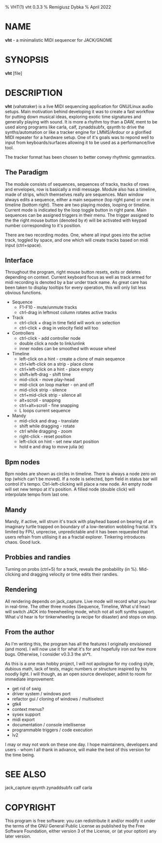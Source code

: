 % VHT(1) vht 0.3.3
% Remigiusz Dybka
% April 2022

# NAME
**vht** - a minimalistic MIDI sequencer for JACK/GNOME

# SYNOPSIS
**vht** [file]

# DESCRIPTION
**vht** (vahatraker) is a live MIDI sequencing application for GNU/Linux audio setups.
Main motivation behind developing it was to create a fast workflow for putting down musical
ideas, exploring exotic time signatures and generally playing with sound. It is more a
rhythm toy than a DAW, ment to be used along programs like carla, calf, zynaddsubfx,
qsynth to drive the synths/automation or like a tracker engine for LMMS/Ardour or a glorified MIDI
repeater for a hardware setup. One of it's goals was to repond well to input from
keyboards/surfaces allowing it to be used as a performance/live tool.

The tracker format has been chosen to better convey rhythmic gymnastics.

## The Paradigm
The module consists of sequences, sequences of tracks, tracks of rows and envelopes, row is basically a midi message.
Module also has a timeline, made of strips, which themselves really are sequences. Main window always edits a sequence,
either a main sequence (top right pane) or one in timeline (bottom right). There are two playing modes, looping or
timeline. Current mode is indicated by the loop toggle button in right pane. Main sequences can be assigned
triggers in their menu. The trigger assigned to the the right mouse button (denoted by **r**)
will be activated with keypad number corresponding to it's position.

There are two recording modes. One, where all input goes into the active track, toggled by space,
and one which will create tracks based on midi input (ctrl+space).

## Interface
Throughout the program, right mouse button resets, exits or deletes depending on context. Current keyboard focus
as well as track armed for midi recording is denoted by a bar under track name. As great care has been taken to
display tooltips for every operation, this will only list less obvious functions.

- Sequence
    - F1-F10 - mute/unmute tracks
    - ctrl-drag in leftmost column rotates active tracks
- Track
    - ctrl-click + drag in time field will work on selection
    - ctrl-click + drag in velocity field will too
- Controllers
    - ctrl-click - add controller node
    - double click a node to link/unlink
    - inner nodes can be smoothed with wouse wheel
- Timeline
    - left-click on a hint - create a clone of main sequence
    - ctrl+left-click on a strip - place clone
    - ctrl+left-click on a hint - place empty
    - shift+left-drag - shift time
    - mid-click - move play-head
    - mid-click on loop marker - on and off
    - mid-click strip - silence
    - ctrl+mid-click strip - silence all
    - alt+scroll - snapping
    - ctrl+alt+scroll - fine snapping
    - L loops current sequence
- Mandy
    - mid-click and drag - translate
    - shift while dragging - rotate
    - ctrl while dragging - zoom
    - right-click - reset position
    - left-click on hint - set new start position
    - hold e and drag to move julia (e)

## Bpm nodes
Bpm nodes are shown as circles in timeline. There is always a node zero on top (which can't be moved).
If a node is selected, bpm field in status bar will control it's tempo. Ctrl-left-clicking will place
a new node. An empty node will set new tempo at it's position. A filled node (double click) will
interpolate tempo from last one.

## Mandy
Mandy, if active, will strum it's track with playhead based on bearing of an imaginary turtle trapped on boundary of a
low-iteration wobbling fractal. It's limited by FPU, unprecise, unpredictable and it has been requested
that users refrain from utilising it as a fractal explorer. Tinkering introduces chaos. Good luck.

## Probbies and randies
Turning on probs (ctrl+5) for a track, reveals the probability (in %). Mid-clicking and dragging velocity or time
edits their randies.

## Rendering
All rendering depends on jack_capture. Live mode will record what you hear in real-time. The other three modes
(Sequence, Timeline, What u'd hear) will switch JACK into freewheeling mode, which not all soft synths support.
What u'd hear is for tinkerwheeling (a recipe for disaster) and stops on stop.

## From the author
As I'm writing this, the program has all the features I originally envisioned (and more). I will now
use it for what it's for and hopefully iron out few more bugs. Otherwise, I consider v0.3.3 the sh*t.

As this is a one man hobby project, I will not apologise for my coding style, dubious math, lack of tests,
magic numbers or structure inspired by his noodly light. I will though, as an open source developer,
admit to room for immediate improvement:

- get rid of swig
- driver system / windows port
- refactor gui / cloning of windows / multiselect
- gtk4
- context menus?
- sysex support
- midi export
- documentation / console intellisense
- programmable triggers / code execution
- lv2

I may or may not work on these one day. I hope maintainers, developers and users - whom I all thank in advance,
will make the best of this version for the time being.

# SEE ALSO
jack_capture qsynth zynaddsubfx calf carla

# COPYRIGHT
This program is free software: you can redistribute it and/or modify
it under the terms of the GNU General Public License as published by
the Free Software Foundation, either version 3 of the License, or
(at your option) any later version.

